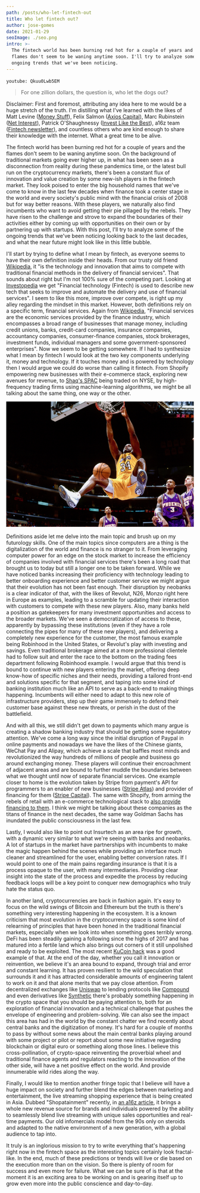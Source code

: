```yaml
---
path: /posts/who-let-fintech-out
title: Who let fintech out?
author: jose-gomes
date: 2021-01-29
seoImage: ./seo.png
intro: >-
  The fintech world has been burning red hot for a couple of years and the
  flames don't seem to be waning anytime soon. I'll try to analyze some of the
  ongoing trends that we've been noticing.
---
```


`youtube: Qkuu0Lwb5EM`

> For one zillion dollars, the question is, who let the dogs out?

Disclaimer: First and foremost, attributing any idea here to me would be a huge
stretch of the truth. I'm distilling what I've learned with the likes of Matt
Levine ([Money Stuff]), Felix Salmon ([Axios Capital]), Marc Rubinstein ([Net
Interest]), Patrick O'Shaughnessy ([Invest Like the Best]), a16z team ([Fintech
newsletter]), and countless others who are kind enough to share their knowledge
with the internet. What a great time to be alive.

The fintech world has been burning red hot for a couple of years and the flames
don't seem to be waning anytime soon. On the background of traditional markets
going ever higher up, in what has been seen as a disconnection from reality
during these pandemics time, or the latest bull run on the cryptocurrency
markets, there's been a constant flux of innovation and value creation by some
new-ish players in the fintech market. They look poised to enter the big
household names that we've come to know in the last few decades when finance
took a center stage in the world and every society's public mind with the
financial crisis of 2008 but for way better reasons. With these players, we
naturally also find incumbents who want to avoid getting their pie pillaged by
the rebels. They have risen to the challenge and strove to expand the
boundaries of their activities either by coming up with opportunities on their
own or by partnering up with startups. With this post, I'll try to analyze some
of the ongoing trends that we've been noticing looking back to the last
decades, and what the near future might look like in this little bubble.

I'll start by trying to define what I mean by fintech, as everyone seems to
have their own definition inside their heads. From our trusty old friend
[Wikipedia], it "is the
technology and innovation that aims to compete with traditional financial
methods in the delivery of financial services". That sounds about right but I'm
not 100% sure of the competing part. Looking at [Investopedia]
we get "Financial
technology (Fintech) is used to describe new tech that seeks to improve and
automate the delivery and use of financial services". I seem to like this more,
improve over compete, is right up my alley regarding the mindset in this
market. However, both definitions rely on a specific term, financial services.
Again from [Wikipedia],
"Financial services are the economic services provided by the finance industry,
which encompasses a broad range of businesses that manage money, including
credit unions, banks, credit-card companies, insurance companies, accountancy
companies, consumer-finance companies, stock brokerages, investment funds,
individual managers and some government-sponsored enterprises". Now we seem to
be getting somewhere. If I had to synthesize what I mean by fintech I would
look at the two key components underlying it, money and technology. If it
touches money and is powered by technology then I would argue we could do worse
than calling it fintech. From Shopify empowering new businesses with their
e-commerce stack, exploring new avenues for revenue, to [Shaq's SPAC] being
traded on NYSE, by high-frequency trading firms using machine-learning
algorithms, we might be all talking about the same thing, one way or the other.

![](./shaq.jpg)

Definitions aside let me delve into the main topic and brush up on my
futurology skills. One of the main topics since computers are a thing is the
digitalization of the world and finance is no stranger to it. From leveraging
computer power for an edge on the stock market to increase the efficiency of
companies involved with financial services there's been a long road that
brought us to today but still a longer one to be taken forward. While we have
noticed banks increasing their proficiency with technology leading to better
onboarding experience and better customer service we might argue that their
evolution has not been fast enough. Their disruption by neobanks is a clear
indicator of that, with the likes of Revolut, N26, Monzo right here in Europe
as examples, leading to a scramble for updating their interaction with
customers to compete with these new players. Also, many banks held a position
as gatekeepers for many investment opportunities and access to the broader
markets. We've seen a democratization of access to these, apparently by
bypassing these institutions (even if they have a role connecting the pipes for
many of these new players), and delivering a completely new experience for the
customer, the most famous example being Robinhood in the United States, or
Revolut's play with investing and savings. Even traditional brokerage aimed at
a more professional clientele had to follow suit and enter the race to the
bottom on the trading fees department following Robinhood example. I would
argue that this trend is bound to continue with new players entering the
market, offering deep know-how of specific niches and their needs, providing a
tailored front-end and solutions specific for that segment, and taping into
some kind of banking institution much like an API to serve as a back-end to
making things happening. Incumbents will either need to adapt to this new role
of infrastructure providers, step up their game immensely to defend their
customer base against these new threats, or perish in the dust of the
battlefield. 

And with all this, we still didn't get down to payments which many argue is
creating a shadow banking industry that should be getting some regulatory
attention. We've come a long way since the initial disruption of Paypal in
online payments and nowadays we have the likes of the Chinese giants, WeChat
Pay and Alipay, which achieve a scale that baffles most minds and
revolutionized the way hundreds of millions of people and business go around
exchanging money. These players will continue their encroachment of adjacent
areas and are bound to further muddle the boundaries between what we thought
until now of separate financial services. One example closer to home is the
evolution taken by Stripe from payment's API for programmers to an enabler of
new businesses ([Stripe Atlas]) and provider of financing for them ([Stripe
Capital]). The same with Shopify, from arming the rebels of retail with an
e-commerce technological stack to [also provide financing to them][Shopify
Capital]. I think we might be talking about these companies as the titans of
finance in the next decades, the same way Goldman Sachs has inundated the
public consciousness in the last few.

Lastly, I would also like to point out Insurtech as an area ripe for growth,
with a dynamic very similar to what we're seeing with banks and neobanks. A lot
of startups in the market have partnerships with incumbents to make the magic
happen behind the scenes while providing an interface much cleaner and
streamlined for the user, enabling better conversion rates. If I would point to
one of the main pains regarding insurance is that it is a process opaque to the
user, with many intermediaries. Providing clear insight into the state of the
process and expedite the process by reducing feedback loops will be a key point
to conquer new demographics who truly hate the status quo.

In another land, cryptocurrencies are back in fashion again. It's easy to focus
on the wild swings of Bitcoin and Ethereum but the truth is there's something
very interesting happening in the ecosystem. It is a known criticism that most
evolution in the cryptocurrency space is some kind of relearning of principles
that have been honed in the traditional financial markets, especially when we
look into when something goes terribly wrong. DeFi has been steadily gaining a
following since the highs of 2017 and has matured into a fertile land which
also brings out corners of it still unpolished and ready to be exploited. The
most recent [KuCoin hack] was a good example of that. At the
end of the day, whether you call it innovation or reinvention, we believe it's
an area bound to expand, through trial and error and constant learning. It has
proven resilient to the wild speculation that surrounds it and it has attracted
considerable amounts of engineering talent to work on it and that alone merits
that we pay close attention. From decentralized exchanges like [Uniswap] to
lending protocols like [Compound] and even derivatives like [Synthetic] there's
probably something happening in the crypto space that you should be paying
attention to, both for an exploration of financial innovation and a technical
challenge that pushes the envelope of engineering and problem-solving. We can
also see the impact this area has had in the world by the constant chatter we
find recently about central banks and the digitization of money. It's hard for
a couple of months to pass by without some news about the main central banks
playing around with some project or pilot or report about some new initiative
regarding blockchain or digital euro or something along those lines. I believe
this cross-pollination, of crypto-space reinventing the proverbial wheel and
traditional finance agents and regulators reacting to the innovation of the
other side, will have a net positive effect on the world. And provide
innumerable wild rides along the way.

Finally, I would like to mention another fringe topic that I believe will have
a huge impact on society and further blend the edges between marketing and
entertainment, the live streaming shopping experience that is being created in
Asia. Dubbed "Shopatainment" recently, in [an a16z article][shopatainment], it
brings a whole new revenue source for brands and individuals powered by the
ability to seamlessly blend live streaming with unique sales opportunities and
real-time payments. Our old infomercials model from the 90s only on steroids
and adapted to the native environment of a new generation, with a global
audience to tap into.

It truly is an inglorious mission to try to write everything that's happening
right now in the fintech space as the interesting topics certainly look
fractal-like. In the end, much of these predictions or trends will live or die
based on the execution more than on the vision. So there is plenty of room for
success and even more for failure. What we can be sure of is that at the moment
it is an exciting area to be working on and is gearing itself up to grow even
more into the public conscience and day-to-day.


[Money Stuff]: https://www.bloomberg.com/opinion/authors/ARbTQlRLRjE/matthew-s-levine
[Axios Capital]: https://www.axios.com/newsletters/axios-capital-736ff9fd-7cc1-4e2a-b975-6d8ad873c3a8.html
[Net Interest]: https://netinterest.substack.com/
[Invest Like the Best]: https://www.joincolossus.com/
[Fintech newsletter]: https://a16z.com/tag/fintech-newsletter/
[Wikipedia]: https://en.wikipedia.org/wiki/Financial_technology
[Investopedia]: https://www.investopedia.com/terms/f/fintech.asp
[Shaq's SPAC]: https://www.forbes.com/sites/korihale/2020/10/20/shaq-moves-into-spacs-with-former-disney-execs--mlk-jrs-son/
[Stripe Atlas]: https://stripe.com/atlas
[Stripe Capital]: https://stripe.com/capital
[Shopify Capital]: https://www.shopify.com/capital
[Kucoin hack]: https://blog.chainalysis.com/reports/kucoin-hack-2020-defi-uniswap
[Uniswap]: https://uniswap.org/
[Compound]: https://compound.finance/
[Synthetic]: https://www.synthetix.io/
[shopatainment]: https://a16z.com/2020/12/14/shopatainment/
